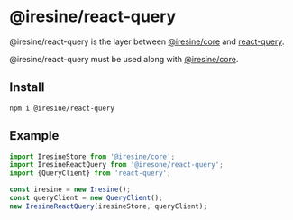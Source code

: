 # @iresine/react-query

@iresine/react-query is the layer between
[@iresine/core](https://github.com/utftufutukgyftryidytftuv/iresine/tree/master/packages/core)
and [react-query](https://github.com/tannerlinsley/react-query).

@iresine/react-query must be used along with
[@iresine/core](https://github.com/utftufutukgyftryidytftuv/iresine/tree/master/packages/core).

## Install

```
npm i @iresine/react-query
```

## Example

```js
import IresineStore from '@iresine/core';
import IresineReactQuery from '@iresone/react-query';
import {QueryClient} from 'react-query';

const iresine = new Iresine();
const queryClient = new QueryClient();
new IresineReactQuery(iresineStore, queryClient);
```
